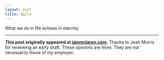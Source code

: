 ```yaml
---
layout: post
title: Agile 
---
```


What we do in life echoes in eternity.

---

**This post originally appeared at [iainmclaren.com](http://iainmclaren.com).** Thanks to Josh Morris for reviewing an early draft.  These opinions are mine.  They are not necessarily those of my employer.
